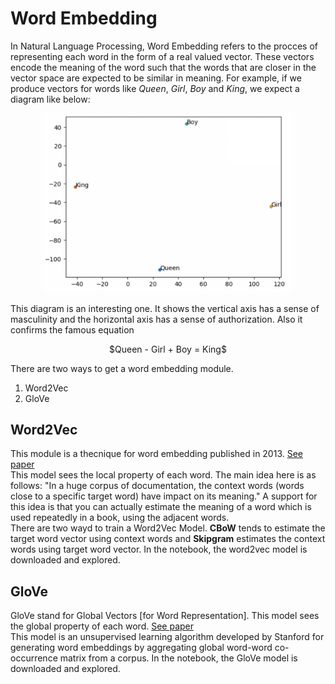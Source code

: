 <h1> Word Embedding</h1>

In Natural Language Processing, Word Embedding refers to the procces of representing each word in the form of a real valued vector. 
These vectors encode the meaning of the word such that the words that are closer in the vector space are expected to be similar in meaning. 
For example, if we produce vectors for words like <i>Queen</i>, <i>Girl</i>, <i>Boy</i> and <i>King</i>, we expect a diagram like below:
<br>
<p align="center">
<img src="https://github.com/aynzabdz/A-journey-to-NLP/blob/main/02.%20Word%20Embedding/Images/Visualizing_vectors.png"  width="400" />
</p>
This diagram is an interesting one. It shows the vertical axis has a sense of masculinity and the horizontal axis has a sense of authorization.
Also it confirms the famous equation
<p align="center"> $Queen - Girl + Boy = King$ </p>


There are two ways to get a word embedding module.
<ol>
  <li>Word2Vec</li>
  <li>GloVe</li>
</ol>

<h2>Word2Vec</h2>
This module is a thecnique for word embedding published in 2013. <a href="https://arxiv.org/abs/1301.3781">See paper</a>
<br>
This model sees the local property of each word. The main idea here is as follows: "In a huge corpus of documentation, the context words
(words close to a specific target word) have impact on its meaning." A support for this idea is that you can actually estimate the meaning of a word
which is used repeatedly in a book, using the adjacent words.
<br>
There are two wayd to train a Word2Vec Model. <b>CBoW</b> tends to estimate the target word vector using context words and <b>Skipgram</b> estimates the 
context words using target word vector. In the notebook, the word2vec model is downloaded and explored.

<h2>GloVe</h2>
GloVe stand for Global Vectors [for Word Representation]. This model sees the global property of each word. <a href="https://nlp.stanford.edu/pubs/glove.pdf">See paper</a>
<br>
This model is an unsupervised learning algorithm developed by Stanford for generating word embeddings by aggregating global word-word co-occurrence matrix from a corpus. In the notebook, the GloVe model is downloaded and explored.
